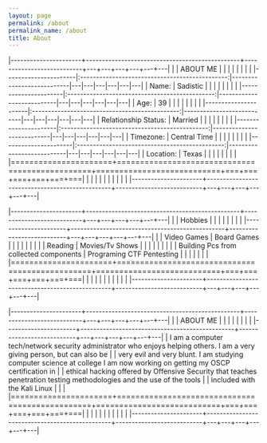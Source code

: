 ```yaml
---
layout: page
permalink: /about
permalink_name: /about
title: About
---
```


|----------------------+------------------------------------------------+---------------------------+---+---+---+---+---+---|
|                      |					ABOUT ME                    |                           |   |   |   |   |   |   |
|----------------------|:----------------------------------------------:|---------------------------|---|---|---|---|---|---|
| Name:                | Sadistic                                       |                           |   |   |   |   |   |   |
|----------------------|:----------------------------------------------:|---------------------------|---|---|---|---|---|---|
| Age:                 | 39                                             |                           |   |   |   |   |   |   |
|----------------------|:----------------------------------------------:|---------------------------|---|---|---|---|---|---|
| Relationship Status: | Married                                        |                           |   |   |   |   |   |   |
|----------------------|:----------------------------------------------:|---------------------------|---|---|---|---|---|---|
| Timezone:            | Central Time                                   |                           |   |   |   |   |   |   |
|----------------------|:----------------------------------------------:|---------------------------|---|---|---|---|---|---|
| Location:            | Texas                                          |                           |   |   |   |   |   |   |
|======================+================================================+===========================+===+===+===+===+===+===|
|                      |                                                |                           |   |   |   |   |   |   |
|----------------------+------------------------------------------------+---------------------------+---+---+---+---+---+---|



|----------------------+------------------------------------------------+---------------------------+---+---+---+---+---+---|
|                      |					Hobbies                     |                           |   |   |   |   |   |   |
|----------------------+------------------------------------------------+---------------------------+---+---+---+---+---+---|
|                      | Video Games                                    | Board Games               |   |   |   |   |   |   |
|                      | Reading                                        | Movies/Tv Shows           |   |   |   |   |   |   |
|                      | Building Pcs  from collected  components       | Programing CTF Pentesting |   |   |   |   |   |   |
|======================+================================================+===========================+===+===+===+===+===+===|
|                      |                                                |                           |   |   |   |   |   |   |
|----------------------+------------------------------------------------+---------------------------+---+---+---+---+---+---|
                         


|----------------------+------------------------------------------------+---------------------------+---+---+---+---+---+---|
|                      |					ABOUT ME                    |                           |   |   |   |   |   |   |
|----------------------+------------------------------------------------+---------------------------+---+---+---+---+---+---|
| I am a computer tech/network security administrator who enjoys helping others. I am a very giving person, but can also be |
| very evil and very blunt. I am studying computer science at college I am now working on getting my OSCP certification in  |
| ethical hacking offered by Offensive Security that teaches penetration testing methodologies and the use of the tools     |
| included with the Kali Linux                                                                                              |
|                                                                                                                           |
|======================+================================================+===========================+===+===+===+===+===+===|
|                      |                                                |                           |   |   |   |   |   |   |
|----------------------+------------------------------------------------+---------------------------+---+---+---+---+---+---|

[THM-Profile]: https://tryhackme.com/p/Sadistic

